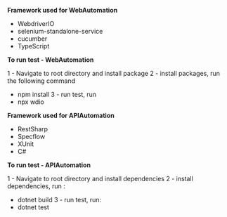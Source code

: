 **Framework used for WebAutomation**
- WebdriverIO
- selenium-standalone-service
- cucumber
- TypeScript

**To run test - WebAutomation**

1 - Navigate to root directory and install package
2 - install packages, run the following command 
- npm install
3 - run test, run 
- npx wdio

**Framework used for APIAutomation**
- RestSharp
- Specflow
- XUnit
- C#

**To run test - APIAutomation**

1 - Navigate to root directory and install dependencies
2 - install dependencies, run :
- dotnet build
3 - run test, run:
- dotnet test
